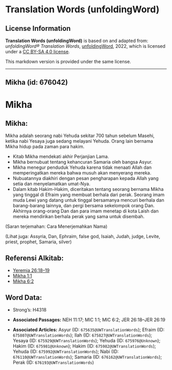 # Translation Words (unfoldingWord)

## License Information

**Translation Words (unfoldingWord)** is based on and adapted from: _unfoldingWord® Translation Words_, [unfoldingWord](https://unfoldingword.org/utw), 2022, which is licensed under a [CC BY-SA 4.0 license](https://creativecommons.org/licenses/by-sa/4.0/legalcode.en).

This markdown version is provided under the same license.



--------------------------------

## Mikha (id: 676042)

Mikha
=====

Mikha:
------

Mikha adalah seorang nabi Yehuda sekitar 700 tahun sebelum Masehi, ketika nabi Yesaya juga sedang melayani Yehuda. Orang lain bernama Mikha hidup pada zaman para hakim.

* Kitab Mikha mendekati akhir Perjanjian Lama.
* Mikha bernubuat tentang kehancuran Samaria oleh bangsa Asyur.
* Mikha menegur penduduk Yehuda karena tidak menaati Allah dan memperingatkan mereka bahwa musuh akan menyerang mereka.
* Nubuatannya diakhiri dengan pesan pengharapan kepada Allah yang setia dan menyelamatkan umat\-Nya.
* Dalam kitab Hakim\-Hakim, diceritakan tentang seorang bernama Mikha yang tinggal di Efraim yang membuat berhala dari perak. Seorang imam muda Lewi yang datang untuk tinggal bersamanya mencuri berhala dan barang\-barang lainnya, dan pergi bersama sekelompok orang Dan. Akhirnya orang\-orang Dan dan para imam menetap di kota Laish dan mereka mendirikan berhala perak yang sama untuk disembah.

(Saran terjemahan: Cara Menerjemahkan Nama)

(Lihat juga: Assyria, Dan, Ephraim, false god, Isaiah, Judah, judge, Levite, priest, prophet, Samaria, silver)

Referensi Alkitab:
------------------

* [Yeremia 26:18–19](https://ref.ly/Jer26:18-Jer26:19)
* [Mikha 1:1](https://ref.ly/Mic1:1)
* [Mikha 6:2](https://ref.ly/Mic6:2)

Word Data:
----------

* Strong’s: H4318

* **Associated Passages:** NEH 11:17; MIC 1:1; MIC 6:2; JER 26:18–JER 26:19
* **Associated Articles:** Asyur (ID: `675635@UWTranslationWords`); Efraim (ID: `675807@UWTranslationWords`); Ilah (ID: `675827@UWTranslationWords`); Yesaya (ID: `675929@UWTranslationWords`); Yehuda (ID: `675976@Unknown`); Hakim (ID: `675981@Unknown`); Hakim (ID: `675982@UWTranslationWords`); Yehuda (ID: `675992@UWTranslationWords`); Nabi (ID: `676110@UWTranslationWords`); Samaria (ID: `676162@UWTranslationWords`); Perak (ID: `676193@UWTranslationWords`)


